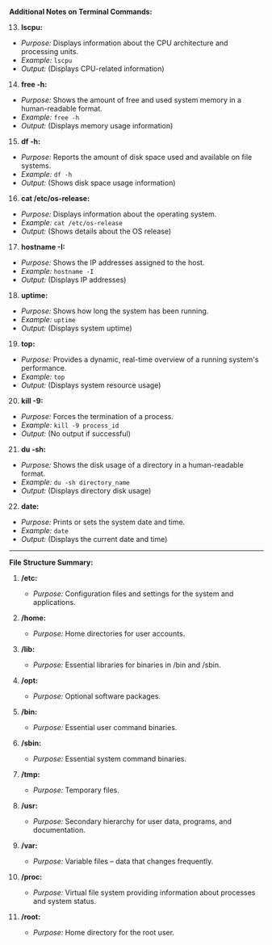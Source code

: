 **Additional Notes on Terminal Commands:**

13. **lscpu:**
   - *Purpose:* Displays information about the CPU architecture and processing units.
   - *Example:* `lscpu`
   - *Output:* (Displays CPU-related information)

14. **free -h:**
   - *Purpose:* Shows the amount of free and used system memory in a human-readable format.
   - *Example:* `free -h`
   - *Output:* (Displays memory usage information)

15. **df -h:**
   - *Purpose:* Reports the amount of disk space used and available on file systems.
   - *Example:* `df -h`
   - *Output:* (Shows disk space usage information)

16. **cat /etc/os-release:**
   - *Purpose:* Displays information about the operating system.
   - *Example:* `cat /etc/os-release`
   - *Output:* (Shows details about the OS release)

17. **hostname -I:**
   - *Purpose:* Shows the IP addresses assigned to the host.
   - *Example:* `hostname -I`
   - *Output:* (Displays IP addresses)

18. **uptime:**
   - *Purpose:* Shows how long the system has been running.
   - *Example:* `uptime`
   - *Output:* (Displays system uptime)

19. **top:**
   - *Purpose:* Provides a dynamic, real-time overview of a running system's performance.
   - *Example:* `top`
   - *Output:* (Displays system resource usage)

20. **kill -9:**
   - *Purpose:* Forces the termination of a process.
   - *Example:* `kill -9 process_id`
   - *Output:* (No output if successful)

21. **du -sh:**
   - *Purpose:* Shows the disk usage of a directory in a human-readable format.
   - *Example:* `du -sh directory_name`
   - *Output:* (Displays directory disk usage)

22. **date:**
   - *Purpose:* Prints or sets the system date and time.
   - *Example:* `date`
   - *Output:* (Displays the current date and time)

---

**File Structure Summary:**

1. **/etc:**
   - *Purpose:* Configuration files and settings for the system and applications.

2. **/home:**
   - *Purpose:* Home directories for user accounts.

3. **/lib:**
   - *Purpose:* Essential libraries for binaries in /bin and /sbin.

4. **/opt:**
   - *Purpose:* Optional software packages.

5. **/bin:**
   - *Purpose:* Essential user command binaries.

6. **/sbin:**
   - *Purpose:* Essential system command binaries.

7. **/tmp:**
   - *Purpose:* Temporary files.

8. **/usr:**
   - *Purpose:* Secondary hierarchy for user data, programs, and documentation.

9. **/var:**
   - *Purpose:* Variable files – data that changes frequently.

10. **/proc:**
    - *Purpose:* Virtual file system providing information about processes and system status.

11. **/root:**
    - *Purpose:* Home directory for the root user.